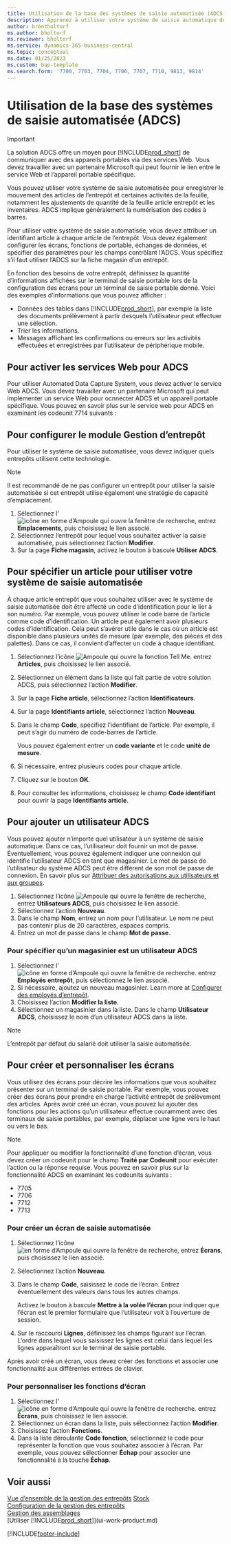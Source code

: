 ```yaml
---
title: Utilisation de la base des systèmes de saisie automatisée (ADCS)
description: Apprenez à utiliser votre système de saisie automatique des données (ADCS) pour enregistrer le mouvement des articles dans l’entrepôt.
author: brentholtorf
ms.author: bholtorf
ms.reviewer: bholtorf
ms.service: dynamics-365-business-central
ms.topic: conceptual
ms.date: 01/25/2023
ms.custom: bap-template
ms.search.form: '7700, 7703, 7704, 7706, 7707, 7710, 9813, 9814'
---
```

# <a name="use-automated-data-capture-systems-adcs-foundation"></a>Utilisation de la base des systèmes de saisie automatisée (ADCS)

> [!Important]
> La solution ADCS offre un moyen pour [!INCLUDE[prod_short](includes/prod_short.md)] de communiquer avec des appareils portables via des services Web. Vous devez travailler avec un partenaire Microsoft qui peut fournir le lien entre le service Web et l’appareil portable spécifique. 

Vous pouvez utiliser votre système de saisie automatisée pour enregistrer le mouvement des articles de l’entrepôt et certaines activités de la feuille, notamment les ajustements de quantité de la feuille article entrepôt et les inventaires. ADCS implique généralement la numérisation des codes à barres.

Pour utiliser votre système de saisie automatisée, vous devez attribuer un identifiant article à chaque article de l’entrepôt. Vous devez également configurer les écrans, fonctions de portable, échanges de données, et spécifier des paramètres pour les champs contrôlant l’ADCS. Vous spécifiez s’il faut utiliser l’ADCS sur la fiche magasin d’un entrepôt.

En fonction des besoins de votre entrepôt, définissez la quantité d’informations affichées sur le terminal de saisie portable lors de la configuration des écrans pour un terminal de saisie portable donné. Voici des exemples d’informations que vous pouvez afficher :  

- Données des tables dans [!INCLUDE[prod_short](includes/prod_short.md)], par exemple la liste des documents prélèvement à partir desquels l’utilisateur peut effectuer une sélection.  
- Trier les informations.  
- Messages affichant les confirmations ou erreurs sur les activités effectuées et enregistrées par l’utilisateur de périphérique mobile.

## <a name="to-enable-web-services-for-adcs"></a>Pour activer les services Web pour ADCS

Pour utiliser Automated Data Capture System, vous devez activer le service Web ADCS. Vous devez travailler avec un partenaire Microsoft qui peut implémenter un service Web pour ocnnecter ADCS et un appareil portable spécifique. Vous pouvez en savoir plus sur le service web pour ADCS en examinant les codeunit 7714 suivants : 
 
## <a name="to-set-up-a-warehouse-to-use-adcs"></a>Pour configurer le module Gestion d’entrepôt

Pour utiliser le système de saisie automatisée, vous devez indiquer quels entrepôts utilisent cette technologie.  

> [!NOTE]  
> Il est recommandé de ne pas configurer un entrepôt pour utiliser la saisie automatisée si cet entrepôt utilise également une stratégie de capacité d’emplacement.

1. Sélectionnez l’![icône en forme d’Ampoule qui ouvre la fenêtre de recherche](media/ui-search/search_small.png "Dites-moi ce que vous voulez faire"), entrez **Emplacements**, puis choisissez le lien associé.
2. Sélectionnez l’entrepôt pour lequel vous souhaitez activer la saisie automatisée, puis sélectionnez l’action **Modifier**.
3. Sur la page **Fiche magasin**, activez le bouton à bascule **Utiliser ADCS**.  

## <a name="to-specify-an-item-to-use-adcs"></a>Pour spécifier un article pour utiliser votre système de saisie automatisée

À chaque article entrepôt que vous souhaitez utiliser avec le système de saisie automatisée doit être affecté un code d’identification pour le lier à son numéro. Par exemple, vous pouvez utiliser le code barre de l’article comme code d’identification. Un article peut également avoir plusieurs codes d’identification. Cela peut s’avérer utile dans le cas où un article est disponible dans plusieurs unités de mesure (par exemple, des pièces et des palettes). Dans ce cas, il convient d’affecter un code à chaque identifiant.

1. Sélectionnez l’icône ![Ampoule qui ouvre la fonction Tell Me.](media/ui-search/search_small.png "Dites-moi ce que vous voulez faire") entrez **Articles**, puis choisissez le lien associé.  
2. Sélectionnez un élément dans la liste qui fait partie de votre solution ADCS, puis sélectionnez l’action **Modifier**.
3. Sur la page **Fiche article**, sélectionnez l’action **Identificateurs**.
4. Sur la page **Identifiants article**, sélectionnez l’action **Nouveau**.
5. Dans le champ **Code**, spécifiez l’identifiant de l’article. Par exemple, il peut s’agir du numéro de code-barres de l’article.  

    Vous pouvez également entrer un **code variante** et le code **unité de mesure**.  

6. Si nécessaire, entrez plusieurs codes pour chaque article.
7. Cliquez sur le bouton **OK**.  
8. Pour consulter les informations, choisissez le champ **Code identifiant** pour ouvrir la page **Identifiants article**.

## <a name="to-add-an-adcs-user"></a>Pour ajouter un utilisateur ADCS

Vous pouvez ajouter n’importe quel utilisateur à un système de saisie automatique. Dans ce cas, l’utilisateur doit fournir un mot de passe. Éventuellement, vous pouvez également indiquer une connexion qui identifie l’utilisateur ADCS en tant que magasinier. Le mot de passe de l’utilisateur du système ADCS peut être différent de son mot de passe de connexion. En savoir plus sur [Attribuer des autorisations aux utilisateurs et aux groupes](ui-define-granular-permissions.md).

1. Sélectionnez l’icône ![Ampoule qui ouvre la fenêtre de recherche](media/ui-search/search_small.png "Dites-moi ce que vous voulez faire"), entrez **Utilisateurs ADCS**, puis choisissez le lien associé.  
2. Sélectionnez l’action **Nouveau**.  
3. Dans le champ **Nom**, entrez un nom pour l’utilisateur. Le nom ne peut pas contenir plus de 20 caractères, espaces compris.  
4. Entrez un mot de passe dans le champ **Mot de passe**.  

### <a name="to-specify-that-a-warehouse-employee-is-an-adcs-user"></a>Pour spécifier qu’un magasinier est un utilisateur ADCS

1. Sélectionnez l’![icône en forme d’Ampoule qui ouvre la fenêtre de recherche.](media/ui-search/search_small.png "Dites-moi ce que vous voulez faire") entrez **Employés entrepôt**, puis sélectionnez le lien associé.  
2. Si nécessaire, ajoutez un nouveau magasinier. Learn more at [Configurer des employés d’entrepôt](warehouse-how-to-set-up-warehouse-employees.md).  
3. Choisissez l’action **Modifier la liste**.  
4. Sélectionnez un magasinier dans la liste. Dans le champ **Utilisateur ADCS**, choisissez le nom d’un utilisateur ADCS dans la liste.  

> [!NOTE]  
> L’entrepôt par défaut du salarié doit utiliser la saisie automatisée.

## <a name="to-create-and-customize-miniforms"></a>Pour créer et personnaliser les écrans

Vous utilisez des écrans pour décrire les informations que vous souhaitez présenter sur un terminal de saisie portable. Par exemple, vous pouvez créer des écrans pour prendre en charge l’activité entrepôt de prélèvement des articles. Après avoir créé un écran, vous pouvez lui ajouter des fonctions pour les actions qu’un utilisateur effectue couramment avec des terminaux de saisie portables, par exemple, déplacer une ligne vers le haut ou vers le bas.  

> [!NOTE]
> Pour appliquer ou modifier la fonctionnalité d’une fonction d’écran, vous devez créer un codeunit pour le champ **Traité par Codeunit** pour exécuter l’action ou la réponse requise. Vous pouvez en savoir plus sur la fonctionnalité ADCS en examinant les codeunits suivants :
>
> * 7705
> * 7706
> * 7712
> * 7713  

### <a name="to-create-a-miniform-for-adcs"></a>Pour créer un écran de saisie automatisée

1. Sélectionnez l’icône ![en forme d’Ampoule qui ouvre la fenêtre de recherche](media/ui-search/search_small.png "Dites-moi ce que vous voulez faire"), entrez **Écrans**, puis choisissez le lien associé.  
2. Sélectionnez l’action **Nouveau**.  
3. Dans le champ **Code**, saisissez le code de l’écran. Entrez éventuellement des valeurs dans tous les autres champs.  

    Activez le bouton à bascule **Mettre à la volée l’écran** pour indiquer que l’écran est le premier formulaire que l’utilisateur voit à l’ouverture de session.  

4. Sur le raccourci **Lignes**, définissez les champs figurant sur l’écran. L’ordre dans lequel vous saisissez les lignes est celui dans lequel les lignes apparaîtront sur le terminal de saisie portable.  

Après avoir créé un écran, vous devez créer des fonctions et associer une fonctionnalité aux différentes entrées de clavier.  

### <a name="to-customize-miniform-functions"></a>Pour personnaliser les fonctions d’écran

1. Sélectionnez l’![icône en forme d’Ampoule qui ouvre la fenêtre de recherche.](media/ui-search/search_small.png "Dites-moi ce que vous voulez faire") entrez **Écrans**, puis choisissez le lien associé.  
2. Sélectionnez un écran dans la liste, puis sélectionnez l’action **Modifier**.  
3. Choisissez l’action **Fonctions**.  
4. Dans la liste déroulante **Code fonction**, sélectionnez le code pour représenter la fonction que vous souhaitez associer à l’écran. Par exemple, vous pouvez sélectionner **Échap** pour associer une fonctionnalité à la touche **Échap**.  

## <a name="see-also"></a>Voir aussi

[Vue d’ensemble de la gestion des entrepôts](design-details-warehouse-management.md)
[Stock](inventory-manage-inventory.md)  
[Configuration de la gestion des entrepôts](warehouse-setup-warehouse.md)  
[Gestion des assemblages](assembly-assemble-items.md)  
[Utiliser [!INCLUDE[prod_short](includes/prod_short.md)]](ui-work-product.md)

[!INCLUDE[footer-include](includes/footer-banner.md)]
